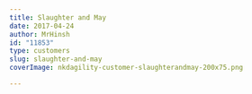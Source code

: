 ```yaml
---
title: Slaughter and May
date: 2017-04-24
author: MrHinsh
id: "11853"
type: customers
slug: slaughter-and-may
coverImage: nkdagility-customer-slaughterandmay-200x75.png

---
```







